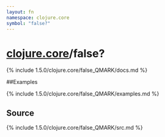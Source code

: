 ```yaml
---
layout: fn
namespace: clojure.core
symbol: "false?"
---
```


# [clojure.core](../)/false?

{% include 1.5.0/clojure.core/false_QMARK/docs.md %}

##Examples

{% include 1.5.0/clojure.core/false_QMARK/examples.md %}
## Source
{% include 1.5.0/clojure.core/false_QMARK/src.md %}

